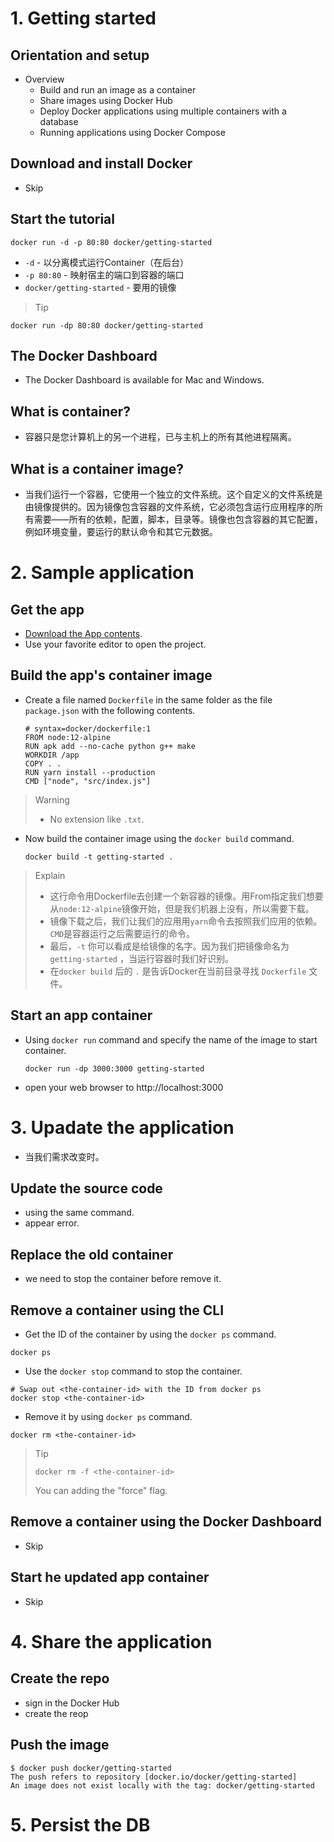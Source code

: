 # 1. Getting started

## Orientation and setup

* Overview
  * Build and run an image as a container
  * Share images using Docker Hub
  * Deploy Docker applications using multiple containers with a database
  * Running applications using Docker Compose

## Download and install Docker

* Skip

## Start the tutorial
``` Docker
docker run -d -p 80:80 docker/getting-started
```
* ` -d ` - 以分离模式运行Container（在后台）
* ` -p 80:80 ` - 映射宿主的端口到容器的端口
* ` docker/getting-started ` - 要用的镜像

> Tip
``` Docker
docker run -dp 80:80 docker/getting-started
```

## The Docker Dashboard

* The Docker Dashboard is available for Mac and Windows.

## What is container?

* 容器只是您计算机上的另一个进程，已与主机上的所有其他进程隔离。

## What is a container image?
* 当我们运行一个容器，它使用一个独立的文件系统。这个自定义的文件系统是由镜像提供的。因为镜像包含容器的文件系统，它必须包含运行应用程序的所有需要——所有的依赖，配置，脚本，目录等。镜像也包含容器的其它配置，例如环境变量，要运行的默认命令和其它元数据。

# 2. Sample application

## Get the app

* [Download the App contents](https://github.com/docker/getting-started/tree/master/app).
* Use your favorite editor to open the project.

## Build the app's container image

* Create a file named ` Dockerfile ` in the same folder as the file ` package.json ` with the following contents.

  ``` Docker
  # syntax=docker/dockerfile:1
  FROM node:12-alpine
  RUN apk add --no-cache python g++ make
  WORKDIR /app
  COPY . .
  RUN yarn install --production
  CMD ["node", "src/index.js"]
  ```
> Warning
> * No extension like `.txt`.

* Now build the container image using the `docker build` command.
  ``` Docker
  docker build -t getting-started .
  ```
> Explain
> * 这行命令用Dockerfile去创建一个新容器的镜像。用From指定我们想要从` node:12-alpine `镜像开始，但是我们机器上没有，所以需要下载。
> * 镜像下载之后，我们让我们的应用用` yarn `命令去按照我们应用的依赖。` CMD `是容器运行之后需要运行的命令。
> * 最后，` -t ` 你可以看成是给镜像的名字。因为我们把镜像命名为 ` getting-started ` ，当运行容器时我们好识别。
> * 在` docker build ` 后的 `.` 是告诉Docker在当前目录寻找 ` Dockerfile ` 文件。 

## Start an app container

* Using ` docker run ` command and specify the name of the image to start container.
  ``` Docker
  docker run -dp 3000:3000 getting-started
  ```
* open your web browser to http://localhost:3000


# 3. Upadate the application

* 当我们需求改变时。

## Update the source code

* using the same command.
* appear error.

## Replace the old container

* we need to stop the container before remove it.

## Remove a container using the CLI

* Get the ID of the container by using the ` docker ps ` command.
``` Docker
docker ps
```
* Use the ` docker stop ` command to stop the container.
``` Docker
# Swap out <the-container-id> with the ID from docker ps
docker stop <the-container-id>
```
* Remove it by using ` docker ps ` command.
``` Docker
docker rm <the-container-id>
```
> Tip
> ``` Docker
> docker rm -f <the-container-id>
> ```
> You can adding the "force" flag.

## Remove a container using the Docker Dashboard

* Skip

## Start he updated app container

* Skip

# 4. Share the application

## Create the repo
* sign in the Docker Hub
* create the reop

## Push the image
``` Docker
$ docker push docker/getting-started
The push refers to repository [docker.io/docker/getting-started]
An image does not exist locally with the tag: docker/getting-started
```

# 5. Persist the DB
